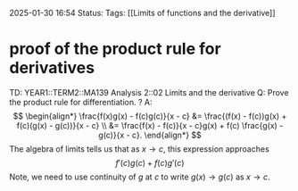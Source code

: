 2025-01-30 16:54
Status: 
Tags: [[Limits of functions and the derivative]]
# proof of the product rule for derivatives

TD: YEAR1::TERM2::MA139 Analysis 2::02 Limits and the derivative
Q: Prove the product rule for differentiation.
?
A:$$
\begin{align*}
\frac{f(x)g(x) - f(c)g(c)}{x - c} &= \frac{(f(x) - f(c))g(x) + f(c)(g(x) - g(c))}{x - c} \\
&= \frac{f(x) - f(c)}{x - c}g(x) + f(c) \frac{g(x) - g(c)}{x - c}.
\end{align*}
$$The algebra of limits tells us that as $x \to c$, this expression approaches
$$
f'(c)g(c) + f(c)g'(c)
$$
Note, we need to use continuity of $g$ at $c$ to write $g(x)\to g(c)$ as $x \to c$.
<!--ID: 1738256549670-->
